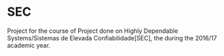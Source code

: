 # SEC
Project for the course of Project done on Highly Dependable Systems/Sistemas de Elevada Confiabilidade[SEC], the during the 2016/17 academic year.


